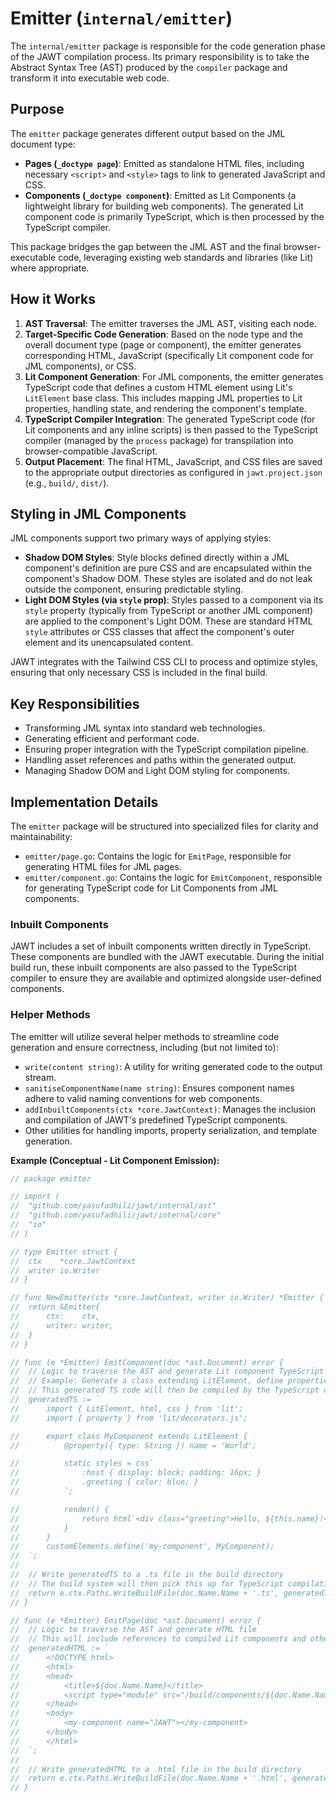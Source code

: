 # Emitter (`internal/emitter`)

The `internal/emitter` package is responsible for the code generation phase of the JAWT compilation process. Its primary responsibility is to take the Abstract Syntax Tree (AST) produced by the `compiler` package and transform it into executable web code.

## Purpose

The `emitter` package generates different output based on the JML document type:

*   **Pages (`_doctype page`)**: Emitted as standalone HTML files, including necessary `<script>` and `<style>` tags to link to generated JavaScript and CSS.
*   **Components (`_doctype component`)**: Emitted as Lit Components (a lightweight library for building web components). The generated Lit component code is primarily TypeScript, which is then processed by the TypeScript compiler.

This package bridges the gap between the JML AST and the final browser-executable code, leveraging existing web standards and libraries (like Lit) where appropriate.

## How it Works

1.  **AST Traversal**: The emitter traverses the JML AST, visiting each node.
2.  **Target-Specific Code Generation**: Based on the node type and the overall document type (page or component), the emitter generates corresponding HTML, JavaScript (specifically Lit component code for JML components), or CSS.
3.  **Lit Component Generation**: For JML components, the emitter generates TypeScript code that defines a custom HTML element using Lit's `LitElement` base class. This includes mapping JML properties to Lit properties, handling state, and rendering the component's template.
4.  **TypeScript Compiler Integration**: The generated TypeScript code (for Lit components and any inline scripts) is then passed to the TypeScript compiler (managed by the `process` package) for transpilation into browser-compatible JavaScript.
5.  **Output Placement**: The final HTML, JavaScript, and CSS files are saved to the appropriate output directories as configured in `jawt.project.json` (e.g., `build/`, `dist/`).

## Styling in JML Components

JML components support two primary ways of applying styles:

*   **Shadow DOM Styles**: Style blocks defined directly within a JML component's definition are pure CSS and are encapsulated within the component's Shadow DOM. These styles are isolated and do not leak outside the component, ensuring predictable styling.
*   **Light DOM Styles (via `style` prop)**: Styles passed to a component via its `style` property (typically from TypeScript or another JML component) are applied to the component's Light DOM. These are standard HTML `style` attributes or CSS classes that affect the component's outer element and its unencapsulated content.

JAWT integrates with the Tailwind CSS CLI to process and optimize styles, ensuring that only necessary CSS is included in the final build.

## Key Responsibilities

*   Transforming JML syntax into standard web technologies.
*   Generating efficient and performant code.
*   Ensuring proper integration with the TypeScript compilation pipeline.
*   Handling asset references and paths within the generated output.
*   Managing Shadow DOM and Light DOM styling for components.

## Implementation Details

The `emitter` package will be structured into specialized files for clarity and maintainability:

*   `emitter/page.go`: Contains the logic for `EmitPage`, responsible for generating HTML files for JML pages.
*   `emitter/component.go`: Contains the logic for `EmitComponent`, responsible for generating TypeScript code for Lit Components from JML components.

### Inbuilt Components

JAWT includes a set of inbuilt components written directly in TypeScript. These components are bundled with the JAWT executable. During the initial build run, these inbuilt components are also passed to the TypeScript compiler to ensure they are available and optimized alongside user-defined components.

### Helper Methods

The emitter will utilize several helper methods to streamline code generation and ensure correctness, including (but not limited to):

*   `write(content string)`: A utility for writing generated code to the output stream.
*   `sanitiseComponentName(name string)`: Ensures component names adhere to valid naming conventions for web components.
*   `addInbuiltComponents(ctx *core.JawtContext)`: Manages the inclusion and compilation of JAWT's predefined TypeScript components.
*   Other utilities for handling imports, property serialization, and template generation.

**Example (Conceptual - Lit Component Emission):**

```go
// package emitter

// import (
// 	"github.com/yasufadhili/jawt/internal/ast"
// 	"github.com/yasufadhili/jawt/internal/core"
// 	"io"
// )

// type Emitter struct {
// 	ctx    *core.JawtContext
// 	writer io.Writer
// }

// func NewEmitter(ctx *core.JawtContext, writer io.Writer) *Emitter {
// 	return &Emitter{
// 		ctx:    ctx,
// 		writer: writer,
// 	}
// }

// func (e *Emitter) EmitComponent(doc *ast.Document) error {
// 	// Logic to traverse the AST and generate Lit component TypeScript code
// 	// Example: Generate a class extending LitElement, define properties, and render method
// 	// This generated TS code will then be compiled by the TypeScript compiler
// 	generatedTS := `
// 		import { LitElement, html, css } from 'lit';
// 		import { property } from 'lit/decorators.js';

// 		export class MyComponent extends LitElement {
// 			@property({ type: String }) name = 'World';

// 			static styles = css`
// 				:host { display: block; padding: 16px; }
// 				.greeting { color: blue; }
// 			`;

// 			render() {
// 				return html`<div class="greeting">Hello, ${this.name}!</div>`;
// 			}
// 		}
// 		customElements.define('my-component', MyComponent);
// 	`;
// 	
// 	// Write generatedTS to a .ts file in the build directory
// 	// The build system will then pick this up for TypeScript compilation
// 	return e.ctx.Paths.WriteBuildFile(doc.Name.Name + '.ts', generatedTS)
// }

// func (e *Emitter) EmitPage(doc *ast.Document) error {
// 	// Logic to traverse the AST and generate HTML file
// 	// This will include references to compiled Lit components and other assets
// 	generatedHTML := `
// 		<!DOCTYPE html>
// 		<html>
// 		<head>
// 			<title>${doc.Name.Name}</title>
// 			<script type="module" src="/build/components/${doc.Name.Name}.js"></script>
// 		</head>
// 		<body>
// 			<my-component name="JAWT"></my-component>
// 		</body>
// 		</html>
// 	`;
// 	
// 	// Write generatedHTML to a .html file in the build directory
// 	return e.ctx.Paths.WriteBuildFile(doc.Name.Name + '.html', generatedHTML)
// }
